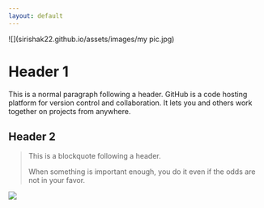 ```yaml
---
layout: default
---
```




![](sirishak22.github.io/assets/images/my pic.jpg)



# [](#header-1)Header 1

This is a normal paragraph following a header. GitHub is a code hosting platform for version control and collaboration. It lets you and others work together on projects from anywhere.

## [](#header-2)Header 2

> This is a blockquote following a header.
>
> When something is important enough, you do it even if the odds are not in your favor.


![](https://guides.github.com/activities/hello-world/branching.png)

